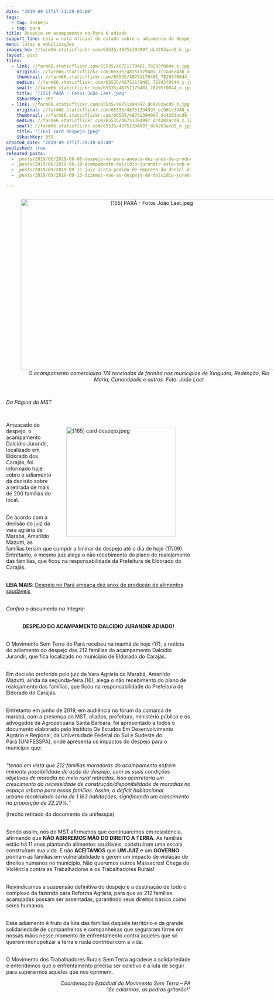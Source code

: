 ```yaml
---
date: "2019-09-17T17:31:29-03:00"
tags:
  - tag: despejo
  - tag: pará
title: Despejo em acampamento no Pará é adiado
support_line: Leia a nota oficial do estado sobre o adiamento do despejo
menu: lutas e mobilizações
images_hd: //farm66.staticflickr.com/65535/48751394997_dc4203acd9_b.jpg
layout: post
files:
  - link: //farm66.staticflickr.com/65535/48751179401_78295f0844_b.jpg
    original: //farm66.staticflickr.com/65535/48751179401_7c7aa6e436_o.jpg
    thumbnail: //farm66.staticflickr.com/65535/48751179401_78295f0844_t.jpg
    medium: //farm66.staticflickr.com/65535/48751179401_78295f0844_z.jpg
    small: //farm66.staticflickr.com/65535/48751179401_78295f0844_n.jpg
    title: "[155] PARÁ - Fotos João Laet.jpeg"
    $$hashKey: 1RT
  - link: //farm66.staticflickr.com/65535/48751394997_dc4203acd9_b.jpg
    original: //farm66.staticflickr.com/65535/48751394997_ec961c3948_o.jpg
    thumbnail: //farm66.staticflickr.com/65535/48751394997_dc4203acd9_t.jpg
    medium: //farm66.staticflickr.com/65535/48751394997_dc4203acd9_z.jpg
    small: //farm66.staticflickr.com/65535/48751394997_dc4203acd9_n.jpg
    title: "[165] card despejo.jpeg"
    $$hashKey: 05O
created_date: "2019-09-17T17:49:39-03:00"
published: true
releated_posts:
  - _posts/2019/06/2019-06-06-despejo-no-para-ameaca-dez-anos-de-producao-de-alimentos-saudaveis.md
  - _posts/2019/06/2019-06-10-acampamento-dalcidio-jurandir-esta-sob-ameaca-de-despejo.md
  - _posts/2019/09/2019-09-11-juiz-acata-pedido-de-empresa-do-daniel-dantas-para-despejar-212-familias-no-para.md
  - _posts/2019/09/2019-09-13-dizemos-nao-ao-despejo-do-dalcidio-jurandir.md

---
```

<div style="text-align:center">
<figure class="image" style="display:inline-block"><img alt="[155] PARÁ - Fotos João Laet.jpeg" height="466" src="//farm66.staticflickr.com/65535/48751179401_78295f0844_b.jpg" width="700" />
<figcaption><em>O acampamento comercializa 174 toneladas de farinha nos munic&iacute;pios de Xinguara, Reden&ccedil;&atilde;o, Rio Maria, Curion&oacute;polis e outros.&nbsp;Foto: Jo&atilde;o Laet</em></figcaption>
</figure>
</div>

<p><br />
<em>Da P&aacute;gina do MST</em></p>

<p>&nbsp;</p>

<figure class="image" style="float:right"><img alt="[165] card despejo.jpeg" height="300" src="//farm66.staticflickr.com/65535/48751394997_dc4203acd9_b.jpg" width="300" />
<figcaption></figcaption>
</figure>

<p>Amea&ccedil;ado de despejo, o acampamento Dalc&iacute;dio Jurandir, localizado em Eldorado dos Caraj&aacute;s, foi informado hoje sobre o adiamento da decis&atilde;o sobre a retirada de mais de 200 fam&iacute;lias do local.&nbsp;<br />
&nbsp;</p>

<p>De acordo com a decis&atilde;o do juiz da vara agr&aacute;ria de Marab&aacute;, Amarildo Mazutti, as fam&iacute;lias teriam que cumprir&nbsp;a liminar de despejo at&eacute; o dia de hoje (17/09). Entretanto, o mesmo juiz alega o n&atilde;o recebimento do plano de realojamento das fam&iacute;lias, que&nbsp;ficou na responsabilidade da Prefeitura de Eldorado do Caraj&aacute;s.&nbsp;</p>

<p><br />
<strong>LEIA MAIS</strong>: <a href="http://www.mst.org.br/2019/06/06/despejo-no-para-ameaca-dez-anos-de-producao-de-alimentos-saudaveis.html">Despejo no Par&aacute; amea&ccedil;a dez anos de produ&ccedil;&atilde;o de alimentos saud&aacute;veis</a></p>

<p><br />
<em>Confira o documento na &iacute;ntegra:</em><br />
&nbsp;</p>

<p style="text-align: center;"><strong>DESPEJO DO ACAMPAMENTO DALCIDIO JURANDIR&nbsp;ADIADO!</strong><br />
&nbsp;</p>

<p>O Movimento Sem Terra do Par&aacute; recebeu na manh&atilde; de hoje (17), a not&iacute;cia do adiamento do despejo das 212 fam&iacute;lias do acampamento Dalc&iacute;dio Jurandir, que fica localizado no munic&iacute;pio de Eldorado do Caraj&aacute;s.</p>

<p><br />
Em decis&atilde;o proferida pelo juiz da Vara Agr&aacute;ria de Marab&aacute;, Amarildo Mazutti, ainda na segunda-feira (16), alega o n&atilde;o recebimento do plano de realojamento das fam&iacute;lias, que ficou na responsabilidade da Prefeitura de Eldorado do Caraj&aacute;s.</p>

<p><br />
Entretanto em junho de 2019, em audi&ecirc;ncia no f&oacute;rum da comarca de marab&aacute;, com a&nbsp;presen&ccedil;a do MST, aliados, prefeitura, minist&eacute;rio p&uacute;blico e os advogados da Agropecu&aacute;ria Santa Barbara, foi apresentado a todos o documento elaborado pelo Instituto De Estudos Em&nbsp;Desenvolvimento Agr&aacute;rio e Regional, da Universidade Federal do Sul e Sudeste do Par&aacute;&nbsp;(UNIFESSPA), onde apresenta os impactos do despejo para o munic&iacute;pio que:</p>

<p><br />
<em>&ldquo;tendo em vista que 212 fam&iacute;lias moradoras do acampamento sofrem iminente&nbsp;possibilidade de a&ccedil;&atilde;o de despejo, com as suas condi&ccedil;&otilde;es objetivas de moradia no meio rural&nbsp;retiradas, isso acarretaria um crescimento da necessidade de constru&ccedil;&atilde;o/disponibilidade&nbsp;de moradias no espa&ccedil;o urbano para essas fam&iacute;lias. Assim, o d&eacute;ficit habitacional urbano&nbsp;recalculado seria de 1.163 habita&ccedil;&otilde;es, significando um crescimento na propor&ccedil;&atilde;o de&nbsp;22,29%.&rdquo; </em></p>

<p>(trecho retirado do documento da unifesspa)</p>

<p><br />
Sendo assim, n&oacute;s do MST afirmamos que continuaremos em resist&ecirc;ncia, afirmando&nbsp;que <strong>N&Atilde;O ABRIREMOS M&Atilde;O DO DIREITO A TERRA</strong>. As fam&iacute;lias est&atilde;o h&aacute; 11 anos&nbsp;plantando alimentos saud&aacute;veis, constru&iacute;ram uma escola, constru&iacute;ram sua vida. E n&atilde;o&nbsp;<strong>ACEITAMOS</strong> que <strong>UM JUIZ</strong> e um <strong>GOVERNO</strong> ponham as fam&iacute;lias em vulnerabilidade e&nbsp;gerem um impacto de viola&ccedil;&atilde;o de direitos humanos no munic&iacute;pio. N&atilde;o queremos outros&nbsp;Massacres! Chega de Viol&ecirc;ncia contra as Trabalhadoras e os Trabalhadores Rurais!</p>

<p><br />
Reivindicamos a suspens&atilde;o definitiva do despejo e a destina&ccedil;&atilde;o de todo o complexo&nbsp;da fazenda para Reforma Agr&aacute;ria, para que as 212 fam&iacute;lias acampadas possam ser assentadas, garantindo seus direitos b&aacute;sico como seres humanos.</p>

<p><br />
Esse adiamento &eacute; fruto da luta das fam&iacute;lias daquele territ&oacute;rio e da grande solidariedade de companheiros e companheiras que seguraram firme em nossas m&atilde;os nesse&nbsp;momento de enfrentamento contra aqueles que s&oacute; querem monopolizar a terra e nada&nbsp;contribui com a vida.</p>

<p><br />
O Movimento dos Trabalhadores Rurais Sem Terra agradece a solidariedade e&nbsp;entendemos que o enfrentamento precisa ser coletivo e a luta de seguir para superarmos&nbsp;aqueles que nos oprimem.</p>

<p style="text-align: right;"><em>Coordena&ccedil;&atilde;o Estadual do Movimento Sem Terra &ndash; PA<br />
&ldquo;Se calarmos, as pedras gritar&atilde;o!&rdquo;</em></p>
